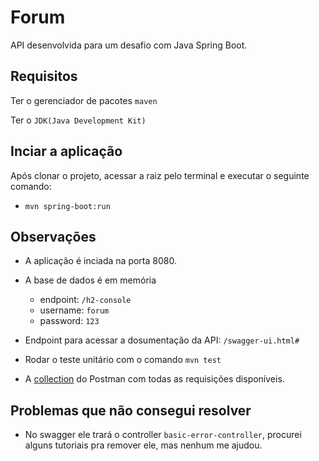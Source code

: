 
# Forum

API desenvolvida para um desafio com Java Spring Boot.

## Requisitos

Ter o gerenciador de pacotes `maven`

Ter o `JDK(Java Development Kit)`

## Inciar a aplicação

Após clonar o projeto, acessar a raiz pelo terminal e executar o seguinte comando:

- `mvn spring-boot:run`

## Observações

- A aplicação é inciada na porta 8080.

- A base de dados é em memória
	- endpoint: `/h2-console`
	- username: `forum`
	- password: `123` 

- Endpoint para acessar a dosumentação da API: `/swagger-ui.html#`

- Rodar o teste unitário com o comando `mvn test`

- A [collection](https://www.getpostman.com/collections/b7138159dde24860eed9) do Postman com todas as requisições disponíveis.

## Problemas que não consegui resolver
- No swagger ele trará o controller `basic-error-controller`, procurei alguns tutoriais pra remover ele, mas nenhum me ajudou.
